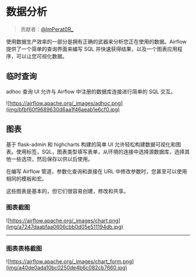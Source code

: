 # 数据分析

> 贡献者：[@ImPerat0R\_](https://github.com/tssujt)

使用数据生产效率的一部分是拥有正确的武器来分析您正在使用的数据。Airflow 提供了一个简单的查询界面来编写 SQL 并快速获得结果，以及一个图表应用程序，可以让您可视化数据。

## 临时查询

adhoc 查询 UI 允许与 Airflow 中注册的数据库连接进行简单的 SQL 交互。

![https://airflow.apache.org/_images/adhoc.png](img/bfbf60f9689630d6aa1f46aeab1e6cf0.jpg)

## 图表

基于 flask-admin 和 highcharts 构建的简单 UI 允许轻松构建数据可视化和图表。使用标签，SQL，图表类型填写表单，从环境的连接中选择源数据库，选择其他一些选项，然后保存以供以后使用。

在编写 Airflow 管道，参数化查询和直接在 URL 中修改参数时，您甚至可以使用相同的模板和宏。

这些图表是基本的，但它们很容易创建，修改和共享。

### 图表截图

![https://airflow.apache.org/_images/chart.png](img/a7247daabfaa0606cbb0d05e511194db.jpg)

* * *

### 图表表格截图

![https://airflow.apache.org/_images/chart_form.png](img/a40de0ada10bc0250de4b6c082cb7660.jpg)
